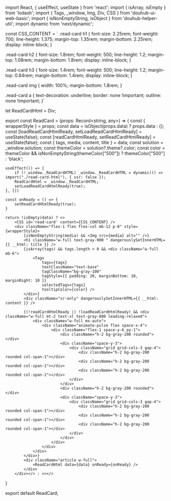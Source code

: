 import React, { useEffect, useState } from 'react';
import { isArray, isEmpty } from 'lodash';
import { Tags, _window, Img, Div, CSS } from 'douhub-ui-web-basic';
import { isNonEmptyString, isObject } from 'douhub-helper-util';
import dynamic from 'next/dynamic';


const CSS_CONTENT = `
.read-card h1
{ 
    font-size: 2.25rem;
    font-weight: 700;
    line-height: 1.375;
    margin-top: 1.35rem;
    margin-bottom: 2.25rem;
    display: inline-block;
}


.read-card h2
{ 
    font-size:  1.8rem;
    font-weight: 500;
    line-height: 1.2;
    margin-top: 1.08rem;
    margin-bottom: 1.8rem;
    display: inline-block;
}

.read-card h3
{ 
    font-size: 1.4rem;
    font-weight: 500;
    line-height: 1.2;
    margin-top: 0.84rem;
    margin-bottom: 1.4rem;
    display: inline-block;
}

.read-card img
{ 
   width: 100%;
   margin-bottom: 1.8rem;
}

.read-card a
{
    text-decoration: underline;
    border: none !important;
    outline: none !important;
}`

let ReadCardHtml = Div;

export const ReadCard = (props: Record<string, any>) => {
    const { wrapperStyle } = props;
    const data = isObject(props.data) ? props.data : {};
    const [loadReadCardHtmlReady, setLoadReadCardHtmlReady] = useState(false);
    const [readCardHtmlReady, setReadCardHtmlReady] = useState(false);
    const { tags, media, content, title } = data;
    const solution = _window.solution;
    const themeColor = solution?.theme?.color;
    const color = themeColor && isNonEmptyString(themeColor["500"]) ? themeColor["500"] : 'black';

    useEffect(() => {
        if (!_window._ReadCardHTML) _window._ReadCardHTML = dynamic(() => import("./read-card-html"), { ssr: false });
        ReadCardHtml = _window._ReadCardHTML;
        setLoadReadCardHtmlReady(true);
    }, [])

    const onReady = () => {
        setReadCardHtmlReady(true);
    }

    return !isEmpty(data) ? <>
        <CSS id='read-card' content={CSS_CONTENT} />
        <div className="flex-1 flex flex-col mb-12 p-8" style={wrapperStyle}>
            {isNonEmptyString(media) && <Img src={media} alt="" />}
            <h1 className="w-full text-gray-900 " dangerouslySetInnerHTML={{ __html: title }} />
            {isArray(tags) && tags.length > 0 && <div className="w-full mb-6">
                <Tags
                    tags={tags}
                    textClassName="text-base"
                    tagClassName="bg-gray-100"
                    tagStyle={{ padding: 20, marginBottom: 10, marginRight: 10 }}
                    selectedTags={tags}
                    tooltipColor={color} />
            </div>}
            <div className="sr-only" dangerouslySetInnerHTML={{ __html: content }} />

            {(!readCardHtmlReady || !loadReadCardHtmlReady) && <div className="w-full mt-2 text-xl text-gray-800 leading-relaxed">
                <div className="w-full mx-auto">
                    <div className="animate-pulse flex space-x-4">
                        <div className="flex-1 space-y-6 py-1">
                            <div className="h-2 bg-gray-200 rounded"></div>
                            <div className="space-y-3">
                                <div className="grid grid-cols-3 gap-4">
                                    <div className="h-2 bg-gray-200 rounded col-span-1"></div>
                                    <div className="h-2 bg-gray-200 rounded col-span-1"></div>
                                    <div className="h-2 bg-gray-200 rounded col-span-1"></div>
                                </div>
                            </div>
                            <div className="h-2 bg-gray-200 rounded"></div>
                            <div className="space-y-3">
                                <div className="grid grid-cols-3 gap-4">
                                    <div className="h-2 bg-gray-200 rounded col-span-1"></div>
                                    <div className="h-2 bg-gray-200 rounded col-span-1"></div>
                                    <div className="h-2 bg-gray-200 rounded col-span-1"></div>
                                </div>
                            </div>
                        </div>
                    </div>
                </div>
            </div>}
            <div className="article w-full">
                <ReadCardHtml data={data} onReady={onReady} />
            </div>
        </div></> : <></>
}

export default ReadCard;